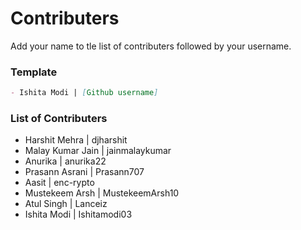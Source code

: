# Contributers

Add your name to tle list of contributers followed by your username.

### Template

```md
- Ishita Modi | [Github username]
```

### List of Contributers
- Harshit Mehra | djharshit
- Malay Kumar Jain | jainmalaykumar
- Anurika | anurika22
- Prasann Asrani | Prasann707
- Aasit | enc-rypto
- Mustekeem Arsh | MustekeemArsh10
- Atul Singh | Lanceiz
- Ishita Modi | Ishitamodi03
